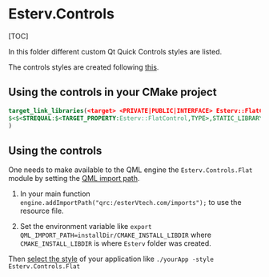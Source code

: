 # Esterv.Controls

[TOC]

In this folder different custom Qt Quick Controls styles are listed.

The controls styles are created following [this](https://doc.qt.io/qt-6/qtquickcontrols-customize.html#creating-a-custom-style).

## Using the controls in your CMake project 

```CMake
target_link_libraries(<target> <PRIVATE|PUBLIC|INTERFACE> Esterv::FlatControl
$<$<STREQUAL:$<TARGET_PROPERTY:Esterv::FlatControl,TYPE>,STATIC_LIBRARY>:Esterv::FlatControlplugin>
)
```
## Using the controls

One needs to  make available to the QML engine the `Esterv.Controls.Flat` module by setting the [QML import path](https://doc.qt.io/qt-6/qtqml-syntax-imports.html#qml-import-path).

1. In your main function `engine.addImportPath("qrc:/esterVtech.com/imports");` to use the resource file. 

2. Set the environment variable like `export QML_IMPORT_PATH=installDir/CMAKE_INSTALL_LIBDIR`  where `CMAKE_INSTALL_LIBDIR` is where `Esterv` folder was created.

Then [select the style](https://doc.qt.io/qt-6/qtquickcontrols-styles.html#using-styles-in-qt-quick-controls) of your application like 
`./yourApp -style Esterv.Controls.Flat`

